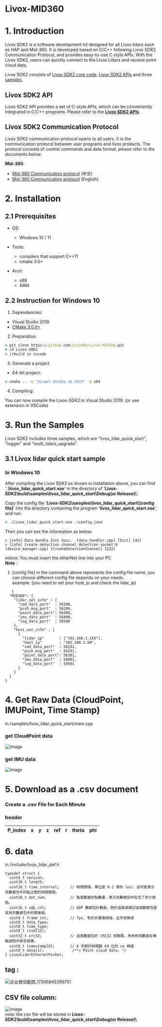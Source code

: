# Livox-MID360

# 1. Introduction

Livox SDK2 is a software development kit designed for all Livox lidars such as HAP and Mid-360. It is developed based on C/C++ following Livox SDK2 Communication Protocol, and provides easy-to-use C style APIs. With the Livox SDK2, users can quickly connect to the Livox Lidars and receive point cloud data.

Livox SDK2 consists of [Livox SDK2 core code](sdk_core/), [Livox SDK2 APIs](include/livox_lidar_api.h) and three [samples](samples/).

## Livox SDK2 API

Livox SDK2 API provides a set of C-style APIs, which can be conveniently integrated in C/C++ programs. Please refer to the **[Livox SDK2 APIs](include/livox_lidar_api.h)**.

## Livox SDK2 Communication Protocol

Livox SDK2 communication protocol opens to all users. It is the communication protocol between user programs and livox products. The protocol consists of control commands and data format, please refer to the documents below:

**Mid-360**:

* [Mid-360 Communication protocol](https://livox-wiki-cn.readthedocs.io/zh_CN/latest/tutorials/new_product/mid360/mid360.html) (中文)
* [Mid-360 Communication protocol](https://livox-wiki-en.readthedocs.io/en/latest/tutorials/new_product/mid360/mid360.html) (English)

# 2. Installation

## 2.1 Prerequisites

* OS:
  * Windows 10 / 11

* Tools:
  * compilers that support C++11
  * cmake 3.0+

* Arch:
  * x86
  * ARM

## 2.2 Instruction for Windows 10

1. Dependencies:

* Visual Studio 2019
* [CMake 3.0.0+](https://cmake.org/)

2. Preparation:

```cmd
> git clone https://github.com/Lzzz666/Livox-MID360.git
> cd Livox-SDK2
> //build in vscode 
```

3. Generate a project
* 64-bit project:

```cmd
> cmake .. -G "Visual Studio 16 2019" -A x64
```

4. Compiling:

You can now compile the Livox-SDK2 in Visual Studio 2019. (or use extension in VSCode)


# 3. Run the Samples

Livox SDK2 includes three samples, which are "livox_lidar_quick_start", "logger" and "multi_lidars_upgrade".

## 3.1 Livox lidar quick start sample

### In Windows 10
After compiling the Livox SDK2 as shown in Installation above, you can find '**.\livox_lidar_quick_start.exe**' in the directory of '**Livox-SDK2\\build\\samples\\livox_lidar_quick_start\\Debug(or Release)\\**'.

Copy the config file '**Livox-SDK2\\samples\\livox_lidar_quick_start\\[config file]**' into the directory containing the program '**livox_lidar_quick_start.exe**', and run:

```cmd
> .\livox_lidar_quick_start.exe .\config.json 
```

Then you can see the information as below:

```shell
> [info] Data Handle Init Succ.  [data_handler.cpp] [Init] [42]
> [info] Create detection channel detection socket:0  [device_manager.cpp] [CreateDetectionChannel] [232]
```
notice: You must insert the etherNet line into your PC  
**Note** : 
1. [config file] in the command above represents the config file name, you can choose different config file depends on your needs.  
example: (you need to set your host_ip and check the lidar_ip)
```
   {
  "MID360": {
    "lidar_net_info" : {
      "cmd_data_port"  : 56100,
      "push_msg_port"  : 56200,
      "point_data_port": 56300,
      "imu_data_port"  : 56400,
      "log_data_port"  : 56500
    },
    "host_net_info" : [
      {
        "lidar_ip"       : ["192.168.1.1XX"],
        "host_ip"        : "192.168.1.50",
        "cmd_data_port"  : 56101,
        "push_msg_port"  : 56201,
        "point_data_port": 56301,
        "imu_data_port"  : 58401,
        "log_data_port"  : 59501
      }
    ]
  }
}
```

# 4. Get Raw Data (CloudPoint, IMUPoint, Time Stamp)
in /samples/livox_lidar_quick_start/main.cpp
### get CloudPoint data
![image](https://github.com/user-attachments/assets/d594b7f2-4cd9-4746-b316-766955b82e93)

### get IMU data
![image](https://github.com/user-attachments/assets/5b457158-1e14-420c-9718-b878a412a5ca)



# 5. Download as a .csv document

### Create a .csv File for Each Minute
### header
| P_index | x   | y   | z   | ref | r   | theta | phi |
|---------|-----|-----|-----|-----|-----|-------|-----|
# 6. data
in /include/livox_lidar_def.h
```
typedef struct {
  uint8_t version;
  uint16_t length;
  uint16_t time_interval;     // 時間間隔，單位是 0.1 微秒（us），這可能表示該數據包中的點之間的時間間隔。
  uint16_t dot_num;           // 點雲數據的點數量，表示該數據包中包含了多少個點。
  uint16_t udp_cnt;           // UDP 數據包計數器，用於追蹤或標記這個數據包是該系列數據包中的第幾個。
  uint8_t frame_cnt;          // fps, 對於非重複掃描，此字段無效
  uint8_t data_type;
  uint8_t time_type;
  uint8_t rsvd[12];
  uint32_t crc32;             // 這是數據包的 CRC32 校驗碼，用來檢測數據在傳輸過程中是否損壞。
  uint8_t timestamp[8];       // 8 字節的時間戳 64 位的 ns 精度
  uint8_t data[1];             /**< Point cloud data. */
} LivoxLidarEthernetPacket;
```
## tag :   
![企业微信截图_17306845399751](https://github.com/user-attachments/assets/a8dfdd67-531e-4b0a-96c5-f1cbcb62f1f8)  

## CSV file column:  
![image](https://github.com/user-attachments/assets/ed39ebf5-fc03-48b2-8b48-e7eb0f148a7a)  
note: the csv file will be stored in **Livox-SDK2\\build\\samples\\livox_lidar_quick_start\\Debug(or Release)\\**


